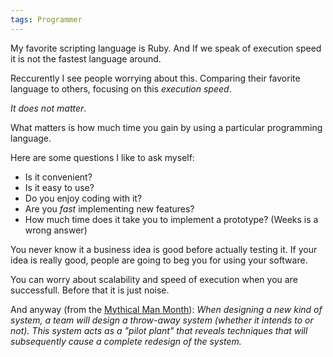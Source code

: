 ```yaml
---
tags: Programmer
---
```


My favorite scripting language is Ruby. And If we speak of execution speed it is
not the fastest language around.

Reccurently I see people worrying about this. Comparing their favorite language
to others, focusing on this _execution speed_.

*It does not matter*.

What matters is how much time you gain by using a particular programming language.

Here are some questions I like to ask myself:

- Is it convenient?
- Is it easy to use?
- Do you enjoy coding with it?
- Are you *fast* implementing new features?
- How much time does it take you to implement a prototype? (Weeks is a wrong answer)

You never know it a business idea is good before actually testing it. If your
idea is really good, people are going to beg you for using your software.

You can worry about scalability and speed of execution when you are successfull.
Before that it is just noise.

And anyway (from the [Mythical Man Month](https://en.wikipedia.org/wiki/The_Mythical_Man-Month)): _When designing a new kind of system, a team will design a throw-away
system (whether it intends to or not). This system acts as a "pilot plant" that
reveals techniques that will subsequently cause a complete redesign of the
system._
